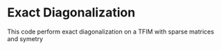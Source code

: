# Exact Diagonalization
This code perform exact diagonalization on a TFIM with sparse matrices and symetry
